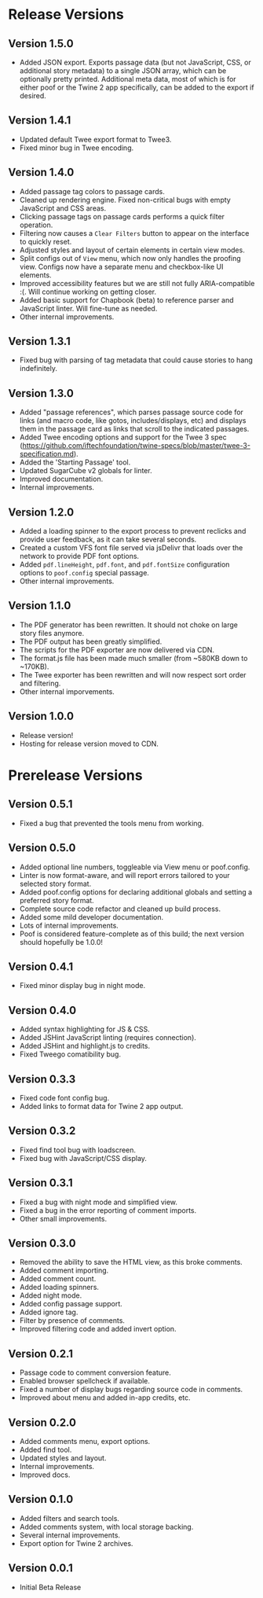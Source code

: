 # Release Versions

## Version 1.5.0

- Added JSON export. Exports passage data (but not JavaScript, CSS, or additional story metadata) to a single JSON array, which can be optionally pretty printed. Additional meta data, most of which is for either poof or the Twine 2 app specifically, can be added to the export if desired.

## Version 1.4.1

- Updated default Twee export format to Twee3.
- Fixed minor bug in Twee encoding.

## Version 1.4.0
- Added passage tag colors to passage cards.  
- Cleaned up rendering engine. Fixed non-critical bugs with empty JavaScript and CSS areas.  
- Clicking passage tags on passage cards performs a quick filter operation.  
- Filtering now causes a `Clear Filters` button to appear on the interface to quickly reset.  
- Adjusted styles and layout of certain elements in certain view modes.  
- Split configs out of `View` menu, which now only handles the proofing view. Configs now have a separate menu and checkbox-like UI elements.  
- Improved accessibility features but we are still not fully ARIA-compatible :(. Will continue working on getting closer.  
- Added basic support for Chapbook (beta) to reference parser and JavaScript linter. Will fine-tune as needed.  
- Other internal improvements.

## Version 1.3.1
- Fixed bug with parsing of tag metadata that could cause stories to hang indefinitely.

## Version 1.3.0 
- Added "passage references", which parses passage source code for links (and macro code, like gotos, includes/displays, etc) and displays them in the passage card as links that scroll to the indicated passages.
- Added Twee encoding options and support for the Twee 3 spec (https://github.com/iftechfoundation/twine-specs/blob/master/twee-3-specification.md).
- Added the 'Starting Passage' tool.
- Updated SugarCube v2 globals for linter.
- Improved documentation.
- Internal improvements.

## Version 1.2.0
- Added a loading spinner to the export process to prevent reclicks and provide user feedback, as it can take several seconds.
- Created a custom VFS font file served via jsDelivr that loads over the network to provide PDF font options.
- Added `pdf.lineHeight`, `pdf.font`, and `pdf.fontSize` configuration options to `poof.config` special passage.
- Other internal improvements.

## Version 1.1.0
- The PDF generator has been rewritten. It should not choke on large story files anymore.
- The PDF output has been greatly simplified.
- The scripts for the PDF exporter are now delivered via CDN.
- The format.js file has been made much smaller (from ~580KB down to ~170KB).
- The Twee exporter has been rewritten and will now respect sort order and filtering.
- Other internal imporvements.

## Version 1.0.0
- Release version!
- Hosting for release version moved to CDN.

# Prerelease Versions

## Version 0.5.1
- Fixed a bug that prevented the tools menu from working.

## Version 0.5.0
- Added optional line numbers, toggleable via View menu or poof.config.
- Linter is now format-aware, and will report errors tailored to your selected story format.
- Added poof.config options for declaring additional globals and setting a preferred story format. 
- Complete source code refactor and cleaned up build process.
- Added some mild developer documentation.
- Lots of internal improvements.
- Poof is considered feature-complete as of this build; the next version should hopefully be 1.0.0!

## Version 0.4.1
- Fixed minor display bug in night mode.

## Version 0.4.0 
- Added syntax highlighting for JS & CSS.
- Added JSHint JavaScript linting (requires connection).
- Added JSHint and highlight.js to credits.
- Fixed Tweego comatibility bug.

## Version 0.3.3
- Fixed code font config bug.
- Added links to format data for Twine 2 app output.

## Version 0.3.2
- Fixed find tool bug with loadscreen.
- Fixed bug with JavaScript/CSS display.

## Version 0.3.1
- Fixed a bug with night mode and simplified view.
- Fixed a bug in the error reporting of comment imports.
- Other small improvements.

## Version 0.3.0
- Removed the ability to save the HTML view, as this broke comments.
- Added comment importing.
- Added comment count.
- Added loading spinners.
- Added night mode.
- Added config passage support.
- Added ignore tag.
- Filter by presence of comments.
- Improved filtering code and added invert option.

## Version 0.2.1
- Passage code to comment conversion feature.
- Enabled browser spellcheck if available.
- Fixed a number of display bugs regarding source code in comments.
- Improved about menu and added in-app credits, etc.

## Version 0.2.0
- Added comments menu, export options.
- Added find tool.
- Updated styles and layout.
- Internal improvements.
- Improved docs.

## Version 0.1.0
- Added filters and search tools.
- Added comments system, with local storage backing.
- Several internal improvements.
- Export option for Twine 2 archives.

## Version 0.0.1
- Initial Beta Release 
